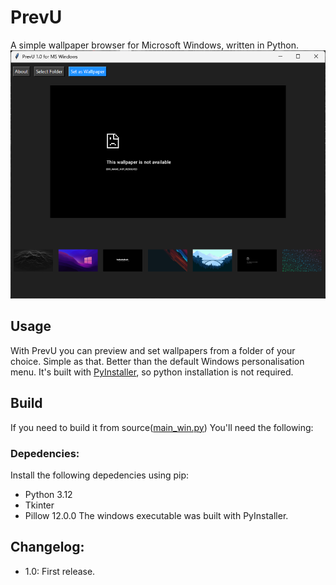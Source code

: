 # PrevU
A simple wallpaper browser for Microsoft Windows, written in Python.
![screenshot](demo.png)

## Usage
With PrevU you can preview and set wallpapers from a folder of your choice. Simple as that. Better than the default Windows personalisation menu. It's built with [PyInstaller](https://pyinstaller.org/en/stable/), so python installation is not required.

## Build
If you need to build it from source([main_win.py](main_win.py)) You'll need the following:
### Depedencies:
Install the following depedencies using pip:
- Python 3.12
- Tkinter
- Pillow 12.0.0
The windows executable was built with PyInstaller.

## Changelog:
- 1.0: First release.
